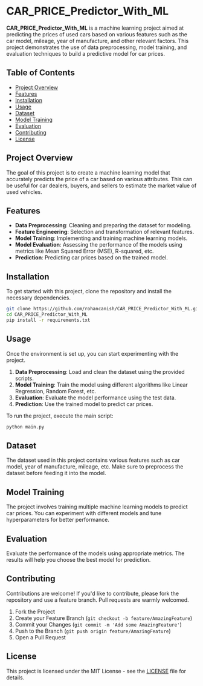 

# CAR_PRICE_Predictor_With_ML

**CAR_PRICE_Predictor_With_ML** is a machine learning project aimed at predicting the prices of used cars based on various features such as the car model, mileage, year of manufacture, and other relevant factors. This project demonstrates the use of data preprocessing, model training, and evaluation techniques to build a predictive model for car prices.

## Table of Contents

- [Project Overview](#project-overview)
- [Features](#features)
- [Installation](#installation)
- [Usage](#usage)
- [Dataset](#dataset)
- [Model Training](#model-training)
- [Evaluation](#evaluation)
- [Contributing](#contributing)
- [License](#license)

## Project Overview

The goal of this project is to create a machine learning model that accurately predicts the price of a car based on various attributes. This can be useful for car dealers, buyers, and sellers to estimate the market value of used vehicles.

## Features

- **Data Preprocessing**: Cleaning and preparing the dataset for modeling.
- **Feature Engineering**: Selection and transformation of relevant features.
- **Model Training**: Implementing and training machine learning models.
- **Model Evaluation**: Assessing the performance of the models using metrics like Mean Squared Error (MSE), R-squared, etc.
- **Prediction**: Predicting car prices based on the trained model.

## Installation

To get started with this project, clone the repository and install the necessary dependencies.

```bash
git clone https://github.com/rohancanish/CAR_PRICE_Predictor_With_ML.git
cd CAR_PRICE_Predictor_With_ML
pip install -r requirements.txt
```

## Usage

Once the environment is set up, you can start experimenting with the project.

1. **Data Preprocessing**: Load and clean the dataset using the provided scripts.
2. **Model Training**: Train the model using different algorithms like Linear Regression, Random Forest, etc.
3. **Evaluation**: Evaluate the model performance using the test data.
4. **Prediction**: Use the trained model to predict car prices.

To run the project, execute the main script:

```bash
python main.py
```

## Dataset

The dataset used in this project contains various features such as car model, year of manufacture, mileage, etc. Make sure to preprocess the dataset before feeding it into the model.

## Model Training

The project involves training multiple machine learning models to predict car prices. You can experiment with different models and tune hyperparameters for better performance.

## Evaluation

Evaluate the performance of the models using appropriate metrics. The results will help you choose the best model for prediction.

## Contributing

Contributions are welcome! If you'd like to contribute, please fork the repository and use a feature branch. Pull requests are warmly welcomed.

1. Fork the Project
2. Create your Feature Branch (`git checkout -b feature/AmazingFeature`)
3. Commit your Changes (`git commit -m 'Add some AmazingFeature'`)
4. Push to the Branch (`git push origin feature/AmazingFeature`)
5. Open a Pull Request

## License

This project is licensed under the MIT License - see the [LICENSE](LICENSE) file for details.

